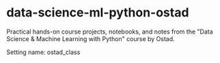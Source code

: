 # data-science-ml-python-ostad
Practical hands-on course projects, notebooks, and notes from the "Data Science &amp; Machine Learning with Python" course by Ostad.


Setting name: ostad_class
